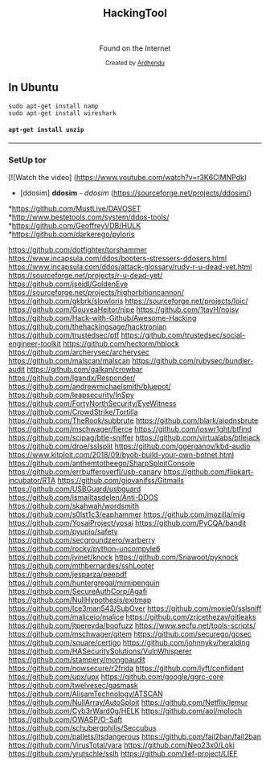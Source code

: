 <h2 align="center">HackingTool</h2>

<br>

<p align="center">
Found on the Internet 
</p>

<div align="center">
  <sub>Created by
    <a href="https://twitter.com/ardhendu101">Ardhendu</a>
    </div>


## In Ubuntu

```
sudo apt-get install namp
sudo apt-get install wireshark
```
#### <code>apt-get install unzip</code>
****
### SetUp tor
[![Watch the video] (https://www.youtube.com/watch?v=r3K6ClMNPdk)


* [ddosim] **ddosim** - *ddosim* (https://sourceforge.net/projects/ddosim/) <br>

*https://github.com/MustLive/DAVOSET
<br>
*http://www.bestetools.com/system/ddos-tools/
<br>
*https://github.com/GeoffreyVDB/HULK
<br>
*https://github.com/darkerego/pyloris
<br>

https://github.com/dotfighter/torshammer
https://www.incapsula.com/ddos/booters-stressers-ddosers.html
https://www.incapsula.com/ddos/attack-glossary/rudy-r-u-dead-yet.html
https://sourceforge.net/projects/r-u-dead-yet/
https://github.com/jseidl/GoldenEye
https://sourceforge.net/projects/highorbitioncannon/
https://github.com/gkbrk/slowloris
https://sourceforge.net/projects/loic/
https://github.com/GouveaHeitor/nipe
https://github.com/1tayH/noisy
https://github.com/Hack-with-Github/Awesome-Hacking
https://github.com/thehackingsage/hacktronian
https://github.com/trustedsec/ptf
https://github.com/trustedsec/social-engineer-toolkit
https://github.com/hectorm/hblock
https://github.com/archerysec/archerysec
https://github.com/malscan/malscan
https://github.com/rubysec/bundler-audit
https://github.com/galkan/crowbar
https://github.com/lgandx/Responder/
https://github.com/andrewmichaelsmith/bluepot/
https://github.com/leapsecurity/InSpy
https://github.com/FortyNorthSecurity/EyeWitness
https://github.com/CrowdStrike/Tortilla
https://github.com/TheRook/subbrute
https://github.com/blark/aiodnsbrute
https://github.com/mschwager/fierce
https://github.com/joswr1ght/btfind
https://github.com/scipag/btle-sniffer
https://github.com/virtualabs/btlejack
https://github.com/droe/sslsplit
https://github.com/ggerganov/kbd-audio
https://www.kitploit.com/2018/09/byob-build-your-own-botnet.html
https://github.com/anthemtotheego/SharpSploitConsole
https://github.com/errbufferoverfl/usb-canary
https://github.com/flipkart-incubator/RTA
https://github.com/giovanifss/Gitmails
https://github.com/USBGuard/usbguard
https://github.com/ismailtasdelen/Anti-DDOS
https://github.com/skahwah/wordsmith
https://github.com/s0lst1c3/eaphammer
https://github.com/mozilla/mig
https://github.com/YosaiProject/yosai
https://github.com/PyCQA/bandit
https://github.com/pyupio/safety
https://github.com/secgroundzero/warberry
https://github.com/rocky/python-uncompyle6
https://github.com/jvinet/knock
https://github.com/Snawoot/pyknock
https://github.com/mthbernardes/sshLooter
https://github.com/jesparza/peepdf
https://github.com/huntergregal/mimipenguin
https://github.com/SecureAuthCorp/Agafi
https://github.com/NullHypothesis/exitmap
https://github.com/Ice3man543/SubOver
https://github.com/moxie0/sslsniff
https://github.com/maliceio/malice
https://github.com/zricethezav/gitleaks
https://github.com/jtpereyda/boofuzz
https://www.secfu.net/tools-scripts/
https://github.com/mschwager/gitem
https://github.com/securego/gosec
https://github.com/square/certigo
https://github.com/johnnykv/heralding
https://github.com/HASecuritySolutions/VulnWhisperer
https://github.com/stampery/mongoaudit
https://github.com/nowsecure/r2frida
https://github.com/lyft/confidant
https://github.com/upx/upx
https://github.com/google/ggrc-core
https://github.com/twelvesec/gasmask
https://github.com/AlisamTechnology/ATSCAN
https://github.com/NullArray/AutoSploit
https://github.com/Netflix/lemur
https://github.com/Cyb3rWard0g/HELK
https://github.com/aol/moloch
https://github.com/OWASP/O-Saft
https://github.com/schubergphilis/Seccubus
https://github.com/pallets/itsdangerous
https://github.com/fail2ban/fail2ban
https://github.com/VirusTotal/yara
https://github.com/Neo23x0/Loki
https://github.com/yrutschle/sslh
https://github.com/lief-project/LIEF
